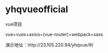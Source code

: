 # yhqvueofficial
<p>vue项目</p>
<p>vue+vuex+axios+(vue-router)+webpack+sass</p>
演示地址：http://23.105.220.94/yhqvue/#/
